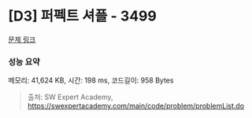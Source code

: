 # [D3] 퍼펙트 셔플 - 3499 

[문제 링크](https://swexpertacademy.com/main/code/problem/problemDetail.do?contestProbId=AWGsRbk6AQIDFAVW) 

### 성능 요약

메모리: 41,624 KB, 시간: 198 ms, 코드길이: 958 Bytes



> 출처: SW Expert Academy, https://swexpertacademy.com/main/code/problem/problemList.do